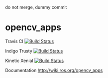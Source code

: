 do not merge, dummy commit

# opencv_apps
Travis CI [![Build Status](https://travis-ci.org/ros-perception/opencv_apps.svg?branch=indigo)](https://travis-ci.org/ros-perception/opencv_apps)

Indigo Trusty [![Build Status](http://build.ros.org/job/Ibin_uT64__opencv_apps__ubuntu_trusty_amd64__binary/badge/icon)](http://build.ros.org/job/Ibin_uT64__opencv_apps__ubuntu_trusty_amd64__binary/)

Kinetic Xenial [![Build Status](http://build.ros.org/job/Kbin_uX64__opencv_apps__ubuntu_xenial_amd64__binary/badge/icon)](http://build.ros.org/job/Kbin_uX64__opencv_apps__ubuntu_xenial_amd64__binary/)

Documentation http://wiki.ros.org/opencv_apps
